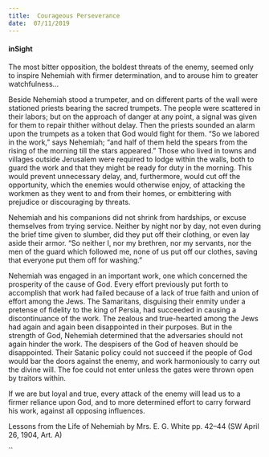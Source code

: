 ```yaml
---
title:  Courageous Perseverance
date:  07/11/2019
---
```


#### inSight

The most bitter opposition, the boldest threats of the enemy, seemed only to inspire Nehemiah with firmer determination, and to arouse him to greater watchfulness…

Beside Nehemiah stood a trumpeter, and on different parts of the wall were stationed priests bearing the sacred trumpets. The people were scattered in their labors; but on the approach of danger at any point, a signal was given for them to repair thither without delay. Then the priests sounded an alarm upon the trumpets as a token that God would fight for them. “So we labored in the work,” says Nehemiah; “and half of them held the spears from the rising of the morning till the stars appeared.” Those who lived in towns and villages outside Jerusalem were required to lodge within the walls, both to guard the work and that they might be ready for duty in the morning. This would prevent unnecessary delay, and, furthermore, would cut off the opportunity, which the enemies would otherwise enjoy, of attacking the workmen as they went to and from their homes, or embittering with prejudice or discouraging by threats.

Nehemiah and his companions did not shrink from hardships, or excuse themselves from trying service. Neither by night nor by day, not even during the brief time given to slumber, did they put off their clothing, or even lay aside their armor. “So neither I, nor my brethren, nor my servants, nor the men of the guard which followed me, none of us put off our clothes, saving that everyone put them off for washing.”

Nehemiah was engaged in an important work, one which concerned the prosperity of the cause of God. Every effort previously put forth to accomplish that work had failed because of a lack of true faith and union of effort among the Jews. The Samaritans, disguising their enmity under a pretense of fidelity to the king of Persia, had succeeded in causing a discontinuance of the work. The zealous and true-hearted among the Jews had again and again been disappointed in their purposes. But in the strength of God, Nehemiah determined that the adversaries should not again hinder the work. The despisers of the God of heaven should be disappointed. Their Satanic policy could not succeed if the people of God would bar the doors against the enemy, and work harmoniously to carry out the divine will. The foe could not enter unless the gates were thrown open by traitors within.

If we are but loyal and true, every attack of the enemy will lead us to a firmer reliance upon God, and to more determined effort to carry forward his work, against all opposing influences.

Lessons from the Life of Nehemiah by Mrs. E. G. White pp. 42–44 (SW April 26, 1904, Art. A)

``
